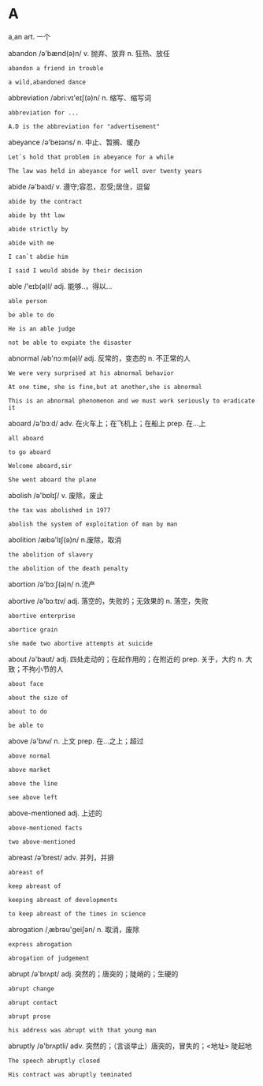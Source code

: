 # A
a,an art. 一个

abandon /ə'bænd(ə)n/ v. 抛弃、放弃 n. 狂热、放任
    
    abandon a friend in trouble
    
    a wild,abandoned dance
    
abbreviation /əbriːvɪ'eɪʃ(ə)n/  n. 缩写、缩写词

    abbreviation for ...
    
    A.D is the abbreviation for "advertisement"
    
abeyance  /ə'beɪəns/   n. 中止、暂搁、缓办  

    Let`s hold that problem in abeyance for a while
    
    The law was held in abeyance for well over twenty years
    
abide  /ə'baɪd/  v. 遵守;容忍，忍受;居住，逗留

    abide by the contract
    
    abide by tht law
    
    abide strictly by 
    
    abide with me
    
    I can`t abdie him
    
    I said I would abide by their decision
    
able /'eɪb(ə)l/  adj. 能够..，得以...

    able person
    
    be able to do
    
    He is an able judge
    
    not be able to expiate the disaster    

abnormal /əb'nɔːm(ə)l/ adj. 反常的，变态的 n. 不正常的人

    We were very surprised at his abnormal behavior
    
    At one time, she is fine,but at another,she is abnormal
    
    This is an abnormal phenomenon and we must work seriously to eradicate it
    
aboard   /ə'bɔːd/ adv. 在火车上；在飞机上；在船上  prep. 在...上

    all aboard
    
    to go aboard
    
    Welcome aboard,sir
    
    She went aboard the plane
    
abolish  /ə'bɒlɪʃ/  v. 废除，废止

    the tax was abolished in 1977
    
    abolish the system of exploitation of man by man
    
abolition  /æbə'lɪʃ(ə)n/ n.废除，取消

    the abolition of slavery
    
    the abolition of the death penalty
    
abortion /ə'bɔːʃ(ə)n/ n.流产

    
abortive   /ə'bɔːtɪv/   adj. 落空的，失败的；无效果的  n. 落空，失败

    abortive enterprise
    
    abortice grain              

    she made two abortive attempts at suicide
    
about /ə'baʊt/  adj. 四处走动的；在起作用的；在附近的 prep. 关于，大约  n. 大致；不拘小节的人

    about face
    
    about the size of
    
    about to do  
    
    be able to 
    
above  /ə'bʌv/ n. 上文 prep. 在...之上；超过 

    above normal
    
    above market
    
    above the line
    
    see above left
    
above-mentioned adj. 上述的   

    above-mentioned facts
    
    two above-mentioned 
    
abreast /ə'brest/ adv. 并列，并排

    abreast of 
    
    keep abreast of 
    
    keeping abreast of developments
    
    to keep abreast of the times in science
    
abrogation  /ˌæbrəu'ɡeiʃən/  n. 取消，废除

    express abrogation

    abrogation of judgement
    
abrupt  /ə'brʌpt/ adj. 突然的；唐突的；陡峭的；生硬的

    abrupt change
    
    abrupt contact  
    
    abrupt prose
    
    his address was abrupt with that young man
    
abruptly   /ə'brʌptli/ adv. 突然的；（言谈举止）唐突的，冒失的；<地址> 陡起地

    The speech abruptly closed
    
    His contract was abruptly teminated
    
                      
    
     
